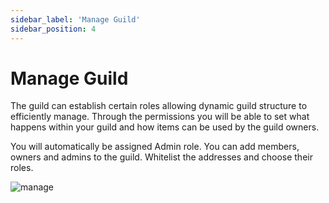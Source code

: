 ```yaml
---
sidebar_label: 'Manage Guild'
sidebar_position: 4
---
```


# Manage Guild

The guild can establish certain roles allowing dynamic guild structure to efficiently manage. 
Through the permissions you will be able to set what happens within your guild and how items can be used by the guild owners. 

You will automatically be assigned Admin role. You can add members, owners and admins to the guild. Whitelist the addresses and choose their roles. 

![manage](/img/guilds/manage.png)



